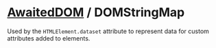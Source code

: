# [AwaitedDOM](/docs/basic-client/awaited-dom) <span>/</span> DOMStringMap

<div class='overview'><span class="seoSummary">Used by the </span><code>HTMLElement.dataset</code><span class="seoSummary"> attribute to represent data for custom attributes added to elements.</span></div>
